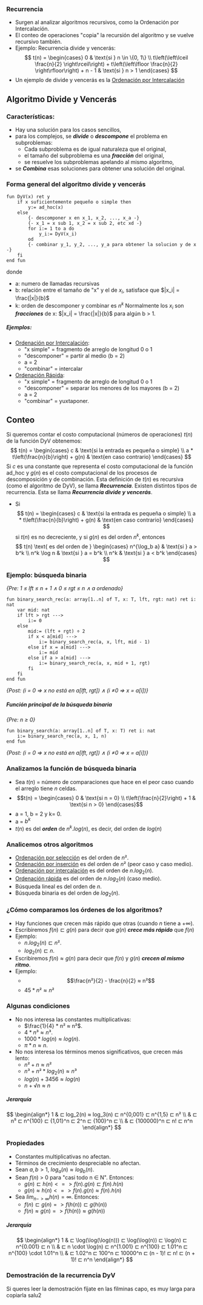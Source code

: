 
### Recurrencia
- Surgen al analizar algoritmos recursivos, como la Ordenación por Intercalación.
- El conteo de operaciones "copia" la recursión del algoritmo y se vuelve recursivo también.
- Ejemplo: Recurrencia divide y vencerás:
$$
t(n) = 
\begin{cases} 
0 & \text{si } n \in \{0, 1\} \\
t\left(\left\lceil \frac{n}{2} \right\rceil\right) + t\left(\left\lfloor \frac{n}{2} \right\rfloor\right) + n - 1 & \text{si } n > 1 
\end{cases}
$$
- Un ejemplo de divide y vencerás es la [Ordenación por Intercalación](Merge_sort.md)

## Algoritmo Divide y Vencerás
### Características:
- Hay una solución para los casos sencillos,
- para los complejos, se ***divide*** o ***descompone*** el problema en subproblemas:
	- Cada subproblema es de igual naturaleza que el original,
	- el tamaño del subproblema es una ***fracción*** del original,
	- se resuelve los subproblemas apelando al mismo algoritmo,
- se ***Combina*** esas soluciones para obtener una solución del original.

### Forma general del algoritmo divide y vencerás
```LenguajeDeLaMateria
fun DyV(x) ret y
	if x suficientemente pequeño o simple then 
		y:= ad_hoc(x)
	else
		{- descomponer x en x_1, x_2, ..., x_a -}
		{- x_1 = x sub 1, x_2 = x sub 2, etc xd -}
		for i:= 1 to a do 
			y_i:= DyV(x_i)
		od
		{- combinar y_1, y_2, ..., y_a para obtener la solucion y de x -}
	fi
end fun
```
donde 
- a: numero de llamadas recursivas
- b: relación entre el tamaño de "x" y el de $x_i$, satisface que $|x_i| = \frac{|x|}{b}$
- k: orden de descomponer y combinar es $n^k$
Normalmente los $x_i$ son ***fracciones*** de x: $|x_i| = \frac{|x|}{b}$ para algún b > 1.

##### Ejemplos:
- [Ordenación por Intercalación](Merge_sort.md):
	- "x simple" = fragmento de arreglo de longitud 0 o 1
	- "descomponer" = partir al medio (b = 2)
	- a = 2
	- "combinar" = intercalar
- [Ordenación Rápida](Quick_sort.md):
	- "x simple" = fragmento de arreglo de longitud 0 o 1
	- "descomponer" = separar los menores de los mayores (b = 2)
	- a = 2
	- "combinar" = yuxtaponer.

## Conteo
Si queremos contar el costo computacional (números de operaciones) $t(n)$ de la función DyV obtenemos:
$$
t(n) = \begin{cases} c & \text{si la entrada es pequeña o simple} \\ 
a * t\left(\frac{n}{b}\right) + g(n) & \text{en caso contrario} \end{cases}
$$
Si $c$ es una constante que representa el costo computacional de la función ad_hoc y $g(n)$ es el costo computacional de los procesos de descomposición y de combinación.
Esta definición de $t(n)$ es recursiva (como el algoritmo de DyV), se llama ***Recurrencia***. Existen distintos tipos de recurrencia. 
Esta se llama ***Recurrencia divide y vencerás***.

- Si 
$$
t(n) = \begin{cases} c & \text{si la entrada es pequeña o simple} \\ 
a * t\left(\frac{n}{b}\right) + g(n) & \text{en caso contrario} \end{cases}
$$
si $t(n)$ es no decreciente, y si $g(n)$ es del orden $n^k$, entonces
$$
t(n) \text{ es del orden de } \begin{cases} 
      n^{\log_b a} & \text{si } a > b^k \\
      n^k \log n & \text{si } a = b^k \\
      n^k & \text{si } a < b^k
   \end{cases}
$$

### Ejemplo: búsqueda binaria
*{Pre: 1 ≤ lft ≤ n + 1 ∧  0 ≤ rgt ≤ n ∧ a ordenado}*
```LenguajeDeLaMateria
fun binary_search_rec(a: array[1..n] of T, x: T, lft, rgt: nat) ret i: nat
	var mid: nat
	if lft > rgt --->
		i:= 0
	else 
		mid:= (lft + rgt) ÷ 2
		if x < a[mid] --->
			i:= binary_search_rec(a, x, lft, mid - 1)
		else if x = a[mid] --->
			i:= mid
		else if a > a[mid] --->
			i:= binary_search_rec(a, x, mid + 1, rgt)
		fi
	fi
end fun
```
*{Post: (i = 0 => x no está en a[lft, rgt]) ∧ (i ≠0 => x = a[i])}*

##### Función principal de la búsqueda binaria
*{Pre: n ≥ 0}*
```LenguajeDeLaMateria
fun binary_search(a: array[1..n] of T, x: T) ret i: nat
	i:= binary_search_rec(a, x, 1, n)
end fun
```
*{Post: (i = 0 => x no está en a[lft, rgt]) ∧ (i ≠0 => x = a[i])}*

### Analizamos la función de búsqueda binaria
- Sea $t(n)$ = número de comparaciones que hace en el peor caso cuando el arreglo tiene $n$ celdas.
- $$t(n) = \begin{cases} 0 & \text{si n = 0} \\ 
 t\left(\frac{n}{2}\right) + 1 & \text{si n > 0} \end{cases}$$
 - a = 1, b = 2 y k= 0.
 - a = $b^k$
 - $t(n)$ es del ***orden*** de $n^k.log(n)$, es decir, del orden de $log(n)$

### Analicemos otros algoritmos
- [Ordenación por selección](Selection_Sort.md) es del orden de $n²$.
- [Ordenación por inserción](Insertion_sort.md) es del orden de $n²$ (peor caso y caso medio).
- [Ordenación por intercalación](Merge_sort.md) es del orden de $n.log_2(n)$.
- [Ordenación rápida](Quick_sort.md) es del orden de $n.log_2(n)$ (caso medio).
- Búsqueda lineal es del orden de $n$.
- Búsqueda binaria es del orden de $log_2(n)$.

### ¿Cómo comparamos los órdenes de los algoritmos?
- Hay funciones que crecen más rápido que otras (cuando $n$ tiene a +∞).
- Escribiremos $f(n) ⊏ g(n)$ para decir que $g(n)$ ***crece más rápido*** que $f(n)$ 
- Ejemplo:
	- $n.log_2(n) ⊏ n²$.
	- $log_2(n) ⊏ n$.
- Escribiremos $f(n) ≈ g(n)$ para decir que $f(n)$ y $g(n)$ ***crecen al mismo ritmo***.
- Ejemplo: 
	- $$\frac{n²}{2} - \frac{n}{2} ≈ n²$$
	- $45 * n² ≈ n²$

### Algunas condiciones
- No nos interesa las constantes multiplicativas:
	- $\frac{1}{4} * n² ≈ n²$.
	- $4 * n³ ≈ n³$.
	- $1000 * log(n) ≈ log(n)$.
	- $π * n ≈ n$.
- No nos interesa los términos menos significativos, que crecen más lento:
	- $n² + n ≈ n²$
	- $n³ + n² * log_2(n) ≈ n³$
	- $log(n) + 3456 ≈ log(n)$
	- $n + √ n ≈ n$

##### Jerarquía
$$
\begin{align*}
1 & ⊏ log_2(n) ≈ log_3(n) ⊏ n^{0,001} ⊏ n^{1,5} ⊏ n² \\
& ⊏ n⁵ ⊏ n^{100} ⊏ {1,01}^n ⊏ 2^n ⊏ {100}^n ⊏ \\
& ⊏ {100000}^n ⊏ n! ⊏ n^n 
\end{align*}
$$

### Propiedades
- Constantes multiplicativas no afectan.
- Términos de crecimiento despreciable no afectan.
- Sean $a,b > 1$, $log_a(n) ≈ log_b(n)$.
- Sean $f(n)$ > 0 para "casi todo n ∈ N". Entonces:
	- $g(n) ⊏ h(n) <=> f(n).g(n) ⊏ f(n).h(n)$ 
	- $g(n) ≈ h(n) <=> f(n).g(n) ≈ f(n).h(n)$
- Sea $lim_{n->∞} h(n) = ∞$. Entonces:
	- $f(n) ⊏ g(n) => f(h(n)) ⊏ g(h(n))$
	- $f(n) ≈ g(n) => f(h(n)) ≈ g(h(n))$

##### Jerarquía
$$
\begin{align*}
1 & ⊏ \log(\log(\log(n))) ⊏ \log(\log(n)) ⊏ \log(n) ⊏ n^{0.001} ⊏ n \\
& ⊏ n \cdot \log(n) ⊏ n^{1.001} ⊏ n^{100} ⊏ 1.01^n ⊏ n^{100} \cdot 1.01^n \\
& ⊏ 1.02^n ⊏ 100^n ⊏ 10000^n ⊏ (n - 1)! ⊏ n! ⊏ (n + 1)! ⊏ n^n
\end{align*}
$$

### Demostración de la recurrencia DyV
Si queres leer la demostración fíjate en las filminas capo, es muy larga para copiarla salu2